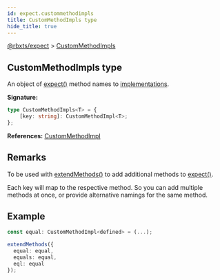 ```yaml
---
id: expect.custommethodimpls
title: CustomMethodImpls type
hide_title: true
---
```


[@rbxts/expect](./expect.md) &gt; [CustomMethodImpls](./expect.custommethodimpls.md)

## CustomMethodImpls type

An object of [expect()](./expect.expect.md) method names to [implementations](./expect.custommethodimpl.md)<!-- -->.

**Signature:**

```typescript
type CustomMethodImpls<T> = {
    [key: string]: CustomMethodImpl<T>;
};
```
**References:** [CustomMethodImpl](./expect.custommethodimpl.md)

## Remarks

To be used with [extendMethods()](./expect.extendmethods.md) to add additional methods to [expect()](./expect.expect.md)<!-- -->.

Each key will map to the respective method. So you can add multiple methods at once, or provide alternative namings for the same method.

## Example


```ts
const equal: CustomMethodImpl<defined> = (...);

extendMethods({
  equal: equal,
  equals: equal,
  eql: equal
});
```
